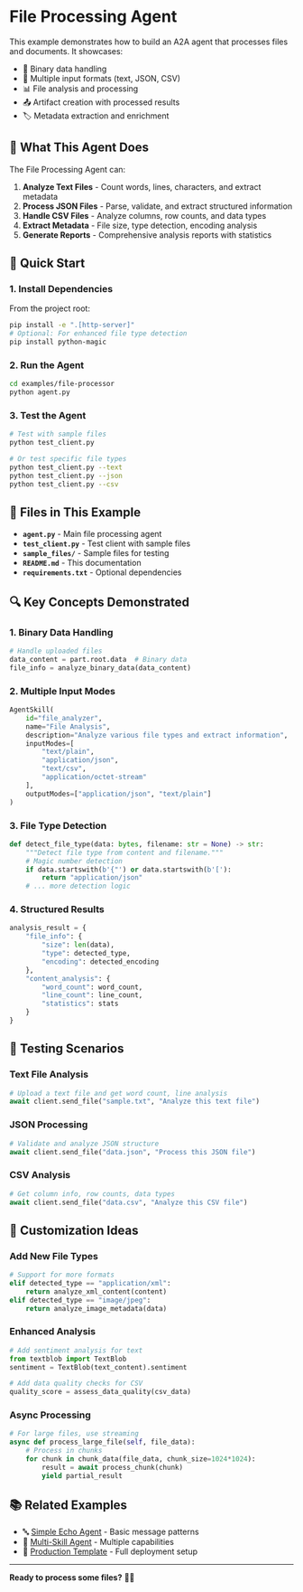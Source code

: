 # File Processing Agent

This example demonstrates how to build an A2A agent that processes files and documents. It showcases:

- 📁 Binary data handling 
- 🔄 Multiple input formats (text, JSON, CSV)
- 📊 File analysis and processing
- 📤 Artifact creation with processed results
- 🏷️ Metadata extraction and enrichment

## 🎯 What This Agent Does

The File Processing Agent can:

1. **Analyze Text Files** - Count words, lines, characters, and extract metadata
2. **Process JSON Files** - Parse, validate, and extract structured information
3. **Handle CSV Files** - Analyze columns, row counts, and data types
4. **Extract Metadata** - File size, type detection, encoding analysis
5. **Generate Reports** - Comprehensive analysis reports with statistics

## 🚀 Quick Start

### 1. Install Dependencies

From the project root:
```bash
pip install -e ".[http-server]"
# Optional: For enhanced file type detection
pip install python-magic
```

### 2. Run the Agent

```bash
cd examples/file-processor
python agent.py
```

### 3. Test the Agent

```bash
# Test with sample files
python test_client.py

# Or test specific file types
python test_client.py --text
python test_client.py --json
python test_client.py --csv
```

## 📁 Files in This Example

- **`agent.py`** - Main file processing agent
- **`test_client.py`** - Test client with sample files
- **`sample_files/`** - Sample files for testing
- **`README.md`** - This documentation
- **`requirements.txt`** - Optional dependencies

## 🔍 Key Concepts Demonstrated

### 1. Binary Data Handling

```python
# Handle uploaded files
data_content = part.root.data  # Binary data
file_info = analyze_binary_data(data_content)
```

### 2. Multiple Input Modes

```python
AgentSkill(
    id="file_analyzer",
    name="File Analysis",
    description="Analyze various file types and extract information",
    inputModes=[
        "text/plain",
        "application/json", 
        "text/csv",
        "application/octet-stream"
    ],
    outputModes=["application/json", "text/plain"]
)
```

### 3. File Type Detection

```python
def detect_file_type(data: bytes, filename: str = None) -> str:
    """Detect file type from content and filename."""
    # Magic number detection
    if data.startswith(b'{"') or data.startswith(b'['):
        return "application/json"
    # ... more detection logic
```

### 4. Structured Results

```python
analysis_result = {
    "file_info": {
        "size": len(data),
        "type": detected_type,
        "encoding": detected_encoding
    },
    "content_analysis": {
        "word_count": word_count,
        "line_count": line_count,
        "statistics": stats
    }
}
```

## 🧪 Testing Scenarios

### Text File Analysis
```python
# Upload a text file and get word count, line analysis
await client.send_file("sample.txt", "Analyze this text file")
```

### JSON Processing
```python
# Validate and analyze JSON structure
await client.send_file("data.json", "Process this JSON file")
```

### CSV Analysis
```python
# Get column info, row counts, data types
await client.send_file("data.csv", "Analyze this CSV file")
```

## 🔧 Customization Ideas

### Add New File Types
```python
# Support for more formats
elif detected_type == "application/xml":
    return analyze_xml_content(content)
elif detected_type == "image/jpeg":
    return analyze_image_metadata(data)
```

### Enhanced Analysis
```python
# Add sentiment analysis for text
from textblob import TextBlob
sentiment = TextBlob(text_content).sentiment

# Add data quality checks for CSV
quality_score = assess_data_quality(csv_data)
```

### Async Processing
```python
# For large files, use streaming
async def process_large_file(self, file_data):
    # Process in chunks
    for chunk in chunk_data(file_data, chunk_size=1024*1024):
        result = await process_chunk(chunk)
        yield partial_result
```

## 📚 Related Examples

- 🔤 [Simple Echo Agent](../simple-echo-agent/) - Basic message patterns
- 🎯 [Multi-Skill Agent](../multi-skill-agent/) - Multiple capabilities  
- 🚀 [Production Template](../production-template/) - Full deployment setup

---

**Ready to process some files?** 📂✨